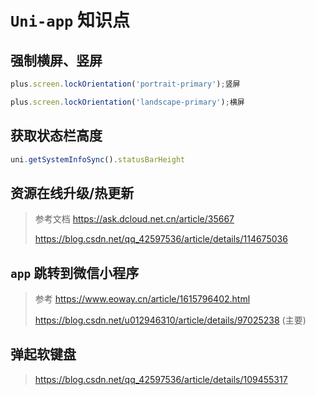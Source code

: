 # `Uni-app` 知识点

## 强制横屏、竖屏

```javascript
plus.screen.lockOrientation('portrait-primary');竖屏

plus.screen.lockOrientation('landscape-primary');横屏
```

## 获取状态栏高度

```javascript
uni.getSystemInfoSync().statusBarHeight
```



## 资源在线升级/热更新

> 参考文档  https://ask.dcloud.net.cn/article/35667
>
> https://blog.csdn.net/qq_42597536/article/details/114675036



## `app` 跳转到微信小程序

> 参考  https://www.eoway.cn/article/1615796402.html
>
> https://blog.csdn.net/u012946310/article/details/97025238  (主要)





## 弹起软键盘

> https://blog.csdn.net/qq_42597536/article/details/109455317
